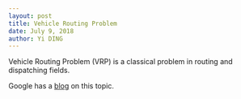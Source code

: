 ```yaml
---
layout: post
title: Vehicle Routing Problem
date: July 9, 2018
author: Yi DING
---
```


Vehicle Routing Problem (VRP) is a classical problem in routing and dispatching fields.

Google has a [blog](https://developers.google.com/optimization/routing/vrp) on this topic.


